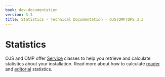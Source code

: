 ```yaml
---
book: dev-documentation
version: 3.3
title: Statistics - Technical Documentation - OJS|OMP|OPS 3.3
---
```


# Statistics

OJS and OMP offer [Service](architecture-services.md) classes to help you retrieve and calculate statistics about your installation. Read more about how to calculate [reader](statistics-reader) and [editorial](statistics-editorial) statistics.
